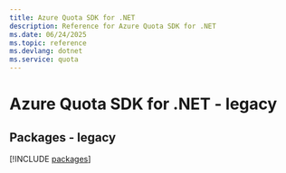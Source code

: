 ```yaml
---
title: Azure Quota SDK for .NET
description: Reference for Azure Quota SDK for .NET
ms.date: 06/24/2025
ms.topic: reference
ms.devlang: dotnet
ms.service: quota
---
```

# Azure Quota SDK for .NET - legacy
## Packages - legacy
[!INCLUDE [packages](quota-index.md)]